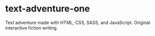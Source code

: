 # text-adventure-one
Text adventure made with HTML, CSS, SASS, and JavaScript. Original interactive fiction writing.
